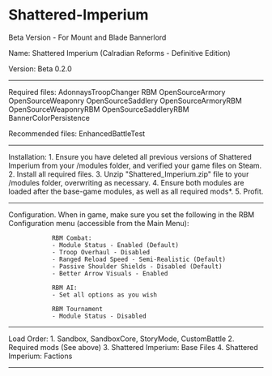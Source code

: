 # Shattered-Imperium
Beta Version - For Mount and Blade Bannerlord

Name: Shattered Imperium (Calradian Reforms - Definitive Edition)

Version: Beta 0.2.0

----------------------------------------------------------------------------------------------------------
Required files: 
				AdonnaysTroopChanger
				RBM
				OpenSourceArmory
				OpenSourceWeaponry
				OpenSourceSaddlery
				OpenSourceArmoryRBM
				OpenSourceWeaponryRBM
				OpenSourceSaddleryRBM
				BannerColorPersistence
	
Recommended files:
				EnhancedBattleTest

----------------------------------------------------------------------------------------------------------
Installation: 
				1. Ensure you have deleted all previous versions of Shattered Imperium from your /modules folder, and verified your game files on Steam.
				2. Install all required files.
				3. Unzip "Shattered_Imperium.zip" file to your /modules folder, overwriting as necessary. 
				4. Ensure both modules are loaded after the base-game modules, as well as all required mods*.
				5. Profit.

----------------------------------------------------------------------------------------------------------		
Configuration. When in game, make sure you set the following in the RBM Configuration menu (accessible from the Main Menu):

				RBM Combat: 
				- Module Status - Enabled (Default)
				- Troop Overhaul - Disabled
				- Ranged Reload Speed - Semi-Realistic (Default)
				- Passive Shoulder Shields - Disabled (Default)
				- Better Arrow Visuals - Enabled

				RBM AI:
				- Set all options as you wish

				RBM Tournament
				- Module Status - Disabled

----------------------------------------------------------------------------------------------------------
Load Order:
				1. Sandbox, SandboxCore, StoryMode, CustomBattle
				2. Required mods (See above)
				3. Shattered Imperium: Base Files
				4. Shattered Imperium: Factions

----------------------------------------------------------------------------------------------------------
